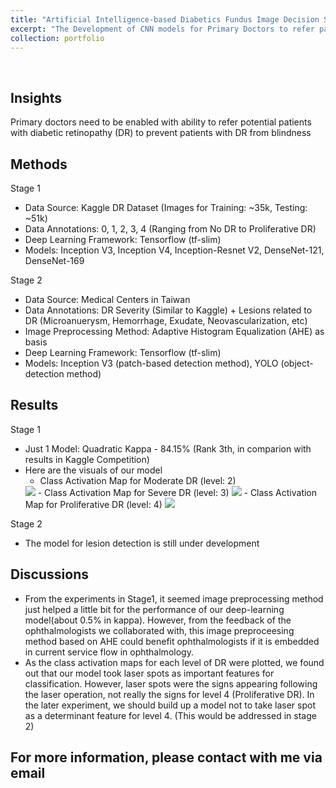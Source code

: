 ```yaml
---
title: "Artificial Intelligence-based Diabetics Fundus Image Decision Support"
excerpt: "The Development of CNN models for Primary Doctors to refer patients with DR to ophthalmologists<br/><img src='/cfyehprofile/images/DR_L2.gif'>"
collection: portfolio
---
```

  
<br>

Insights
---
Primary doctors need to be enabled with ability to refer potential patients with diabetic retinopathy (DR) to prevent patients with DR from blindness

Methods
---
Stage 1
- Data Source: Kaggle DR Dataset (Images for Training: ~35k, Testing: ~51k)
- Data Annotations: 0, 1, 2, 3, 4 (Ranging from No DR to Proliferative DR)
- Deep Learning Framework: Tensorflow (tf-slim)
- Models: Inception V3, Inception V4, Inception-Resnet V2, DenseNet-121, DenseNet-169

Stage 2
- Data Source: Medical Centers in Taiwan
- Data Annotations: DR Severity (Similar to Kaggle) + Lesions related to DR (Microanuerysm, Hemorrhage, Exudate, Neovascularization, etc)
- Image Preprocessing Method: Adaptive Histogram Equalization (AHE) as basis
- Deep Learning Framework: Tensorflow (tf-slim)
- Models: Inception V3 (patch-based detection method), YOLO (object-detection method)

Results
---
Stage 1
- Just 1 Model: Quadratic Kappa - 84.15% (Rank 3th, in comparion with results in Kaggle Competition)
- Here are the visuals of our model
	- Class Activation Map for Moderate DR (level: 2) 
	<img src='/cfyehprofile/images/DR_L2.gif'>
	- Class Activation Map for Severe DR (level: 3)
	<img src='/cfyehprofile/images/DR_L3.gif'>
	- Class Activation Map for Proliferative DR (level: 4)
	<img src='/cfyehprofile/images/DR_L4.gif'>

Stage 2
- The model for lesion detection is still under development 


Discussions
---
- From the experiments in Stage1, it seemed image preprocessing method  just helped a little bit for the performance of our deep-learning model(about 0.5% in kappa). However, from the feedback of the ophthalmologists we collaborated with, this image preproceesing method based on AHE could benefit ophthalmologists if it is embedded in current service flow in ophthalmology.
- As the class activation maps for each level of DR were plotted, we found out that our model took laser spots as important features for classification. However, laser spots were the signs appearing following the laser operation, not really the signs for level 4 (Proliferative DR). In the later experiment, we should build up a model not to take laser spot as a determinant feature for level 4. (This would be addressed in stage 2)


## For more information, please contact with me via email